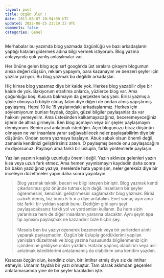 ```yaml
---           
layout: post
title: Özgün Olun !
date: 2011-08-07 20:54:00 UTC
updated: 2022-08-25 21:29:33 UTC
comments: false
categories: Genel
---
```

Merhabalar bu yazımda blog yazmada özgünlüğü ve bazı arkadaşların yaptığı hataları gidermek adına bilgi vermek istiyorum. Blog yazma anlayışında çok yanlış anlaşılmalar var. 

Her önüne gelen blog açıp sırf google’da üst sıralara çıkayım blogumun alexa değeri düşsün, reklam yapayım, para kazanayım ve benzeri şeyler için yazılar yazıyor. Bu blog yazmak bu değildir arkadaşlar.

Hiç kimse blog yazamaz diye bir kaide yok. Herkes blog yazabilir diye bir kaide de yok. Bakıyorum etrafıma onlarca, yüzlerce blog var. Ama çoğunluğu boş. Kusura bakmayın da gerçekten boş yani. Birisi yazmış a şöyle olmuşsa b böyle olmuş falan diye diğeri de ondan almış yapıştırmış paylaşmış. Hepsi 10 ile 15 yaşlarındaki arkadaşlarımız. Herkes için söylemiyorum bunları faydalı, özgün, güzel bilgiler paylaşanlar da var hakkını yemeyelim. Ama üstesinden kalkamayacağınız, beceremeyeceğiniz işlerin de altına girmeyin. Ben blog açmayın veya bir şeyler paylaşmayın demiyorum. Benim asıl anlatmak istediğim. Açın blogunuzu biraz düşünün olmayan ne var insanlara yarar sağlayabilecek neler paylaşabilirim diye bir düşünün. Ondan sonra yazmaya başlayın. Abuk sabuk olsun önemli değil, zamanla kendinizi geliştirirsiniz zaten. O paylaşmış bende onu paylaşacağım mı diyorsunuz. Paylaşın ama farklı bir üslupla, farklı yöntemlerle paylaşın.  


Yazılan yazının kısalığı uzunluğu önemli değil. Yazın aklınıza gelenleri yazın kısa veya uzun fark etmez. Ama hemen yayınlamayın kaydedin daha sonra bir bakın yazdığınız yazıya, nerelerde hata yapmışım, neler gereksiz diye bir inceleyin düzeltmeler yapın daha sonra yayınlayın. 

>Blog yazmak teknik, beceri ve bilgi isteyen bir iştir. Blog yazmak kendi çıkarlarımızı göz önünde tutmak için değil. İnsanların bir şeyler öğrenmesini, kendisini geliştirmesini sağlamaktır blog yazmak. Birisi a+b=5 demiş, biz bunu 5-b = a diye anlatalım. Evet sonuç aynı ama biz farklı bir yoldan yaptık bunu. Dediğim gibi aynı şeyi paylaşacaksanız farklı yol ve yordamları kullanın. Bu hem sizin yararınıza hem de diğer insanların yararına olacaktır. Aynı şeyin tıpa tıp aynısını paylaşmak ne kazandırır bize hiçbir şey. <br /><br />Mesela ben bu yazıyı özenerek bezenerek veya bir yerlerden alıntı yaparak paylaşmadım. Özgün bir üslupla gördüklerimi yapılan yanlışları düzeltmek ve blog yazma hususunda bilgilenmeniz için içimden ne geldiyse onları yazdım. Hatalar yapmış olabilirim veya asıl anlatmak istediklerimi anlatamamış da olabilirim ama kendim yazdım. 

Kısacası özgün olun, kendiniz olun, biri intihar etmiş diye siz de intihar etmeyin. Umarım faydalı bir yazı olmuştur. Tam olarak aklımdan geçenleri anlatamasamda yine de bir şeyler karaladım işte.
